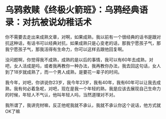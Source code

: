 # 乌鸦救赎《终极火箭班》：乌鸦经典语录：对抗被说幼稚话术

你不需要去走出来成熟文章，对啊，如果成熟，我以前有一个很经典的话书是跟对抗这种话，有话书可以经典对抗，如果成熟只是心变老的话，那我宁愿孩子气，那我宁愿孩子气，那我活得有生命力，你可以这样去跟他回复啊。

没问题啊，你觉得我不成熟，成熟的是以后的事情，我可以有60年去成熟，对吧，女人活成是吗，或者我再教你一种办法，我再教你办法，我去回这句话，女人到了18岁就成熟了，而一个男人成熟，是要花一辈子的时间。

我今年，对吧，你讲说你23岁，我今年23岁，我有40年，我有60年可以让我去成熟，我有何必着急呢，对吧，现在是我一个年轻的熟，我是应该去展现自己生命力的时候，年轻人不气认，他叫年轻人吗，当然道理对不对。

我所谓了，我讲完材嘛，反正他呢我就不承认，我就不承认你这个说话，他方式就OK了嘛